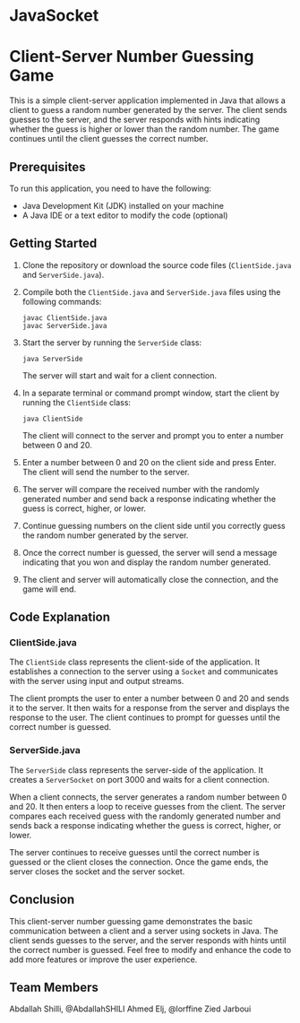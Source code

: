 # JavaSocket

# Client-Server Number Guessing Game

This is a simple client-server application implemented in Java that allows a client to guess a random number generated by the server. The client sends guesses to the server, and the server responds with hints indicating whether the guess is higher or lower than the random number. The game continues until the client guesses the correct number.

## Prerequisites

To run this application, you need to have the following:

- Java Development Kit (JDK) installed on your machine
- A Java IDE or a text editor to modify the code (optional)

## Getting Started

1. Clone the repository or download the source code files (`ClientSide.java` and `ServerSide.java`).

2. Compile both the `ClientSide.java` and `ServerSide.java` files using the following commands:

   ```
   javac ClientSide.java
   javac ServerSide.java
   ```

3. Start the server by running the `ServerSide` class:

   ```
   java ServerSide
   ```

   The server will start and wait for a client connection.

4. In a separate terminal or command prompt window, start the client by running the `ClientSide` class:

   ```
   java ClientSide
   ```

   The client will connect to the server and prompt you to enter a number between 0 and 20.

5. Enter a number between 0 and 20 on the client side and press Enter. The client will send the number to the server.

6. The server will compare the received number with the randomly generated number and send back a response indicating whether the guess is correct, higher, or lower.

7. Continue guessing numbers on the client side until you correctly guess the random number generated by the server.

8. Once the correct number is guessed, the server will send a message indicating that you won and display the random number generated.

9. The client and server will automatically close the connection, and the game will end.

## Code Explanation

### ClientSide.java

The `ClientSide` class represents the client-side of the application. It establishes a connection to the server using a `Socket` and communicates with the server using input and output streams.

The client prompts the user to enter a number between 0 and 20 and sends it to the server. It then waits for a response from the server and displays the response to the user. The client continues to prompt for guesses until the correct number is guessed.

### ServerSide.java

The `ServerSide` class represents the server-side of the application. It creates a `ServerSocket` on port 3000 and waits for a client connection.

When a client connects, the server generates a random number between 0 and 20. It then enters a loop to receive guesses from the client. The server compares each received guess with the randomly generated number and sends back a response indicating whether the guess is correct, higher, or lower.

The server continues to receive guesses until the correct number is guessed or the client closes the connection. Once the game ends, the server closes the socket and the server socket.

## Conclusion

This client-server number guessing game demonstrates the basic communication between a client and a server using sockets in Java. The client sends guesses to the server, and the server responds with hints until the correct number is guessed. Feel free to modify and enhance the code to add more features or improve the user experience.

## Team Members
Abdallah Shilli, @AbdallahSHILI
Ahmed Elj, @lorffine
Zied Jarboui